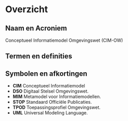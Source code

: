 # Overzicht

## Naam en Acroniem

Conceptueel Informatiemodel Omgevingswet (CIM-OW)

## Termen en definities

<!-- 
<aside class="definition">
    <dfn>boek2</dfn> Hier definities toevoegen
</aside>
-->

## Symbolen en afkortingen

- **CIM** Conceptueel Informatiemodel
- **DSO** Digitaal Stelsel Omgevingswet.
- **MIM** Metamodel voor Informatiemodellen.
- **STOP** Standaard Officiële Publicaties.
- **TPOD** Toepassingsprofiel Omgevingswet.
- **UML** Universal Modeling Language.

